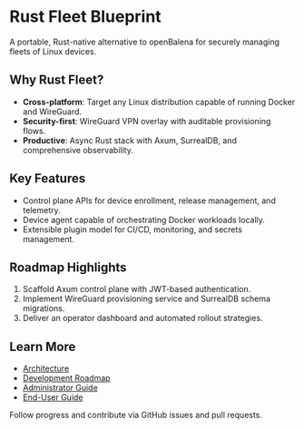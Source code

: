 # Rust Fleet Blueprint

A portable, Rust-native alternative to openBalena for securely managing fleets of Linux devices.

## Why Rust Fleet?
- **Cross-platform**: Target any Linux distribution capable of running Docker and WireGuard.
- **Security-first**: WireGuard VPN overlay with auditable provisioning flows.
- **Productive**: Async Rust stack with Axum, SurrealDB, and comprehensive observability.

## Key Features
- Control plane APIs for device enrollment, release management, and telemetry.
- Device agent capable of orchestrating Docker workloads locally.
- Extensible plugin model for CI/CD, monitoring, and secrets management.

## Roadmap Highlights
1. Scaffold Axum control plane with JWT-based authentication.
2. Implement WireGuard provisioning service and SurrealDB schema migrations.
3. Deliver an operator dashboard and automated rollout strategies.

## Learn More
- [Architecture](../rust-fleet-blueprint/architecture.md)
- [Development Roadmap](../rust-fleet-blueprint/development-roadmap.md)
- [Administrator Guide](../docs/README.md)
- [End-User Guide](../wiki/README.md)

Follow progress and contribute via GitHub issues and pull requests.
